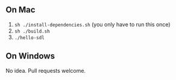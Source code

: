 ## On Mac

1. `sh ./install-dependencies.sh` (you only have to run this once)
2. `sh ./build.sh`
3. `./hello-sdl`

## On Windows

No idea. Pull requests welcome.

